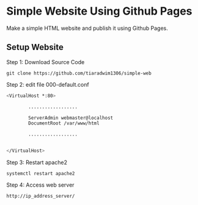 # Simple Website Using Github Pages
Make a simple HTML website and publish it using Github Pages.  

## Setup Website
Step 1: Download Source Code

    git clone https://github.com/tiaradwim1306/simple-web 

Step 2: edit file 000-default.conf
```sh                                                                                 
<VirtualHost *:80>

        ..................

        ServerAdmin webmaster@localhost
        DocumentRoot /var/www/html

        ..................


</VirtualHost>
```

Step 3: Restart apache2 

    systemctl restart apache2

Step 4: Access web server

    http://ip_address_server/  
